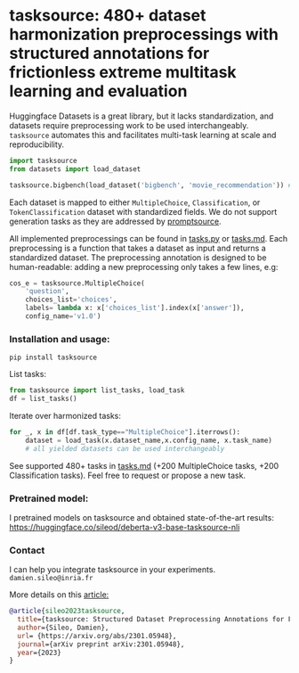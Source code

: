 # tasksource: 480+ dataset harmonization preprocessings with structured annotations for frictionless extreme multitask learning and evaluation

Huggingface Datasets is a great library, but it lacks standardization, and datasets require preprocessing work to be used interchangeably.
`tasksource` automates this and facilitates multi-task learning at scale and reproducibility.

```python
import tasksource
from datasets import load_dataset

tasksource.bigbench(load_dataset('bigbench', 'movie_recommendation')) # returns standardized MultipleChoice dataset
```

Each dataset is mapped to either `MultipleChoice`, `Classification`, or `TokenClassification` dataset with standardized fields.
We do not support generation tasks as they are addressed by [promptsource](https://github.com/bigscience-workshop/promptsource).

All implemented preprocessings can be found in [tasks.py](https://github.com/sileod/tasksource/blob/main/src/tasksource/tasks.py) or [tasks.md](https://github.com/sileod/tasksource/blob/main/tasks.md). Each preprocessing is a function that takes a dataset as input and returns a standardized dataset. The preprocessing annotation is designed to be human-readable: adding a new preprocessing only takes a few lines, e.g:

```python
cos_e = tasksource.MultipleChoice(
    'question',
    choices_list='choices',
    labels= lambda x: x['choices_list'].index(x['answer']),
    config_name='v1.0')
```

### Installation and usage:
`pip install tasksource`

List tasks:
```python
from tasksource import list_tasks, load_task
df = list_tasks()
```
Iterate over harmonized tasks:
```python
for _, x in df[df.task_type=="MultipleChoice"].iterrows():
    dataset = load_task(x.dataset_name,x.config_name, x.task_name)
    # all yielded datasets can be used interchangeably
```

See supported 480+ tasks in [tasks.md](https://github.com/sileod/tasksource/blob/main/tasks.md) (+200 MultipleChoice tasks, +200 Classification tasks). Feel free to request or propose a new task.

### Pretrained model:

I pretrained models on tasksource and obtained state-of-the-art results:
<https://huggingface.co/sileod/deberta-v3-base-tasksource-nli>

 ### Contact
I can help you integrate tasksource in your experiments. `damien.sileo@inria.fr`

More details on this [article:](https://arxiv.org/abs/2301.05948) 
```bib
@article{sileo2023tasksource,
  title={tasksource: Structured Dataset Preprocessing Annotations for Frictionless Extreme Multi-Task Learning and Evaluation},
  author={Sileo, Damien},
  url= {https://arxiv.org/abs/2301.05948},
  journal={arXiv preprint arXiv:2301.05948},
  year={2023}
}
```
                                                                                                                                                                                                                                                                                                                                                                                                                                                                                                                                                                                                                                                                                                                                                                                                                                                     
